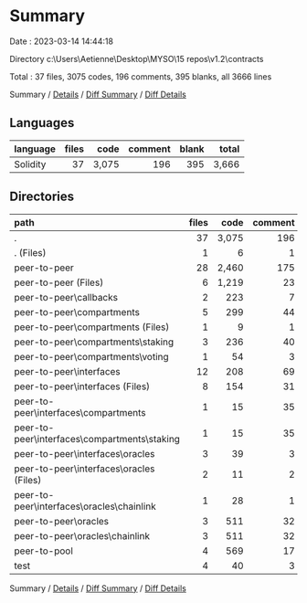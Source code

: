 # Summary

Date : 2023-03-14 14:44:18

Directory c:\\Users\\Aetienne\\Desktop\\MYSO\\15 repos\\v1.2\\contracts

Total : 37 files,  3075 codes, 196 comments, 395 blanks, all 3666 lines

Summary / [Details](details.md) / [Diff Summary](diff.md) / [Diff Details](diff-details.md)

## Languages
| language | files | code | comment | blank | total |
| :--- | ---: | ---: | ---: | ---: | ---: |
| Solidity | 37 | 3,075 | 196 | 395 | 3,666 |

## Directories
| path | files | code | comment | blank | total |
| :--- | ---: | ---: | ---: | ---: | ---: |
| . | 37 | 3,075 | 196 | 395 | 3,666 |
| . (Files) | 1 | 6 | 1 | 2 | 9 |
| peer-to-peer | 28 | 2,460 | 175 | 330 | 2,965 |
| peer-to-peer (Files) | 6 | 1,219 | 23 | 117 | 1,359 |
| peer-to-peer\\callbacks | 2 | 223 | 7 | 29 | 259 |
| peer-to-peer\\compartments | 5 | 299 | 44 | 67 | 410 |
| peer-to-peer\\compartments (Files) | 1 | 9 | 1 | 5 | 15 |
| peer-to-peer\\compartments\\staking | 3 | 236 | 40 | 54 | 330 |
| peer-to-peer\\compartments\\voting | 1 | 54 | 3 | 8 | 65 |
| peer-to-peer\\interfaces | 12 | 208 | 69 | 82 | 359 |
| peer-to-peer\\interfaces (Files) | 8 | 154 | 31 | 55 | 240 |
| peer-to-peer\\interfaces\\compartments | 1 | 15 | 35 | 14 | 64 |
| peer-to-peer\\interfaces\\compartments\\staking | 1 | 15 | 35 | 14 | 64 |
| peer-to-peer\\interfaces\\oracles | 3 | 39 | 3 | 13 | 55 |
| peer-to-peer\\interfaces\\oracles (Files) | 2 | 11 | 2 | 7 | 20 |
| peer-to-peer\\interfaces\\oracles\\chainlink | 1 | 28 | 1 | 6 | 35 |
| peer-to-peer\\oracles | 3 | 511 | 32 | 35 | 578 |
| peer-to-peer\\oracles\\chainlink | 3 | 511 | 32 | 35 | 578 |
| peer-to-pool | 4 | 569 | 17 | 42 | 628 |
| test | 4 | 40 | 3 | 21 | 64 |

Summary / [Details](details.md) / [Diff Summary](diff.md) / [Diff Details](diff-details.md)